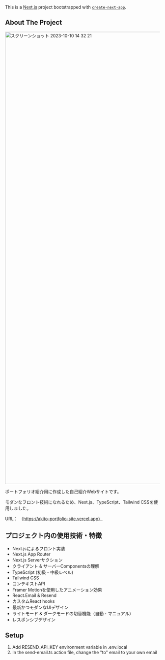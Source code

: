 This is a [Next.js](https://nextjs.org/) project bootstrapped with [`create-next-app`](https://github.com/vercel/next.js/tree/canary/packages/create-next-app).

## About The Project
<img width="1469" alt="スクリーンショット 2023-10-10 14 32 21" src="https://github.com/nasu-dev/portfolio-website/assets/114811498/dc482eee-1412-471c-a0b8-92131966b3a0">


<p>ポートフォリオ紹介用に作成した自己紹介Webサイトです。</p>
<p>モダンなフロント技術になれるため、Next.js、TypeScript、Tailwind CSSを使用しました。</p>

URL： （https://akito-portfolio-site.vercel.app）


## プロジェクト内の使用技術・特徴

* Next.jsによるフロント実装
* Next.js App Router
* Next.js Serverサクション
* クライアント & サーバーComponentsの理解
* TypeScript (初級・中級レベル)
* Tailwind CSS
* コンテキストAPI
* Framer Motionを使用したアニメーション効果
* React.Email & Resend
* カスタムReact hooks
* 最新かつモダンなUIデザイン
* ライトモード & ダークモードの切替機能（自動・マニュアル）
* レスポンシブデザイン

## Setup

1. Add RESEND_API_KEY environment variable in .env.local
2. In the send-email.ts action file, change the "to" email to your own email

